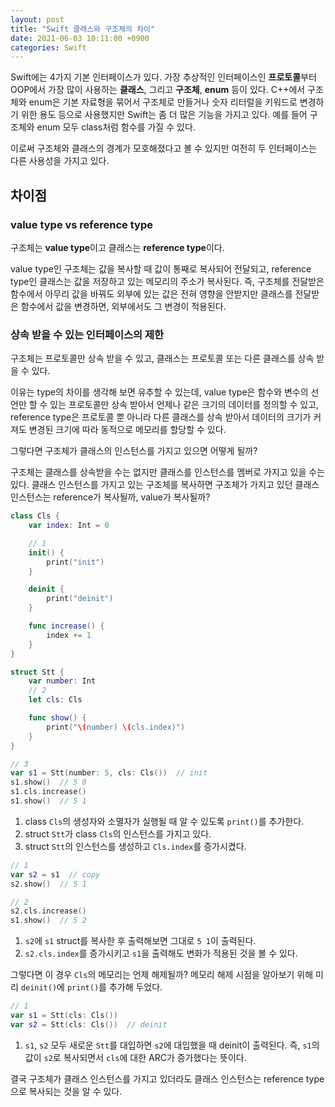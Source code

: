 ```yaml
---
layout: post
title: "Swift 클래스와 구조체의 차이"
date: 2021-06-03 10:11:00 +0900
categories: Swift
---
```


Swift에는 4가지 기본 인터페이스가 있다. 가장 추상적인 인터페이스인 **프로토콜**부터 OOP에서 가장 많이 사용하는 **클래스**, 그리고 **구조체**, **enum** 등이 있다. C++에서 구조체와 enum은 기본 자료형을 묶어서 구조체로 만들거나 숫자 리터럴을 키워드로 변경하기 위한 용도 등으로 사용했지만 Swift는 좀 더 많은 기능을 가지고 있다. 예를 들어 구조체와 enum 모두 class처럼 함수를 가질 수 있다.

이로써 구조체와 클래스의 경계가 모호해졌다고 볼 수 있지만 여전히 두 인터페이스는 다른 사용성을 가지고 있다.

## 차이점

### value type vs reference type

구조체는 **value type**이고 클래스는 **reference type**이다.

value type인 구조체는 값을 복사할 때 값이 통째로 복사되어 전달되고, reference type인 클래스는 값을 저장하고 있는 메모리의 주소가 복사된다. 즉, 구조체를 전달받은 함수에서 아무리 값을 바꿔도 외부에 있는 값은 전혀 영향을 안받지만 클래스를 전달받은 함수에서 값을 변경하면, 외부에서도 그 변경이 적용된다.

### 상속 받을 수 있는 인터페이스의 제한

구조체는 프로토콜만 상속 받을 수 있고, 클래스는 프로토콜 또는 다른 클래스를 상속 받을 수 있다. 

이유는 type의 차이를 생각해 보면 유추할 수 있는데, value type은 함수와 변수의 선언만 할 수 있는 프로토콜만 상속 받아서 언제나 같은 크기의 데이터를 정의할 수 있고, reference type은 프로토콜 뿐 아니라 다른 클래스를 상속 받아서 데이터의 크기가 커져도 변경된 크기에 따라 동적으로 메모리를 할당할 수 있다.

그렇다면 구조체가 클래스의 인스턴스를 가지고 있으면 어떻게 될까?

구조체는 클래스를 상속받을 수는 없지만 클래스를 인스턴스를 멤버로 가지고 있을 수는 있다. 클래스 인스턴스를 가지고 있는 구조체를 복사하면 구조체가 가지고 있던 클래스 인스턴스는 reference가 복사될까, value가 복사될까?

```swift
class Cls {
	var index: Int = 0

	// 1
	init() {
		print("init")
	}

	deinit {
		print("deinit")
	}

	func increase() {
		index += 1
	}
}

struct Stt {
	var number: Int
	// 2
	let cls: Cls

	func show() {
		print("\(number) \(cls.index)")
	}
}

// 3
var s1 = Stt(number: 5, cls: Cls())  // init
s1.show()  // 5 0
s1.cls.increase()
s1.show()  // 5 1
```

1. class `Cls`의 생성자와 소멸자가 실행될 때 알 수 있도록 `print()`를 추가한다.
2. struct `Stt`가 class `Cls`의 인스턴스를 가지고 있다.
3. struct `Stt`의 인스턴스를 생성하고 `Cls.index`를 증가시켰다.

```swift
// 1
var s2 = s1  // copy
s2.show()  // 5 1

// 2
s2.cls.increase()
s1.show()  // 5 2
```

1. `s2`에 `s1` struct를 복사한 후 출력해보면 그대로 `5 1`이 출력된다.
2. `s2.cls.index`를 증가시키고 `s1`을 출력해도 변화가 적용된 것을 볼 수 있다.

그렇다면 이 경우 `Cls`의 메모리는 언제 해제될까? 메모리 해제 시점을 알아보기 위해 미리 `deinit()`에 `print()`를 추가해 두었다.

```swift
// 1
var s1 = Stt(cls: Cls())
var s2 = Stt(cls: Cls())  // deinit
```

1. `s1`, `s2` 모두 새로운 `Stt`를 대입하면 `s2`에 대입했을 때 deinit이 출력된다. 즉, `s1`의 값이 `s2`로 복사되면서 `cls`에 대한 ARC가 증가했다는 뜻이다.

결국 구조체가 클래스 인스턴스를 가지고 있더라도 클래스 인스턴스는 reference type으로 복사되는 것을 알 수 있다.